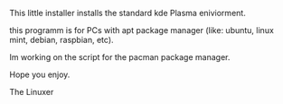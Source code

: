 This little installer installs the standard kde Plasma eniviorment.

this programm is for PCs with apt package manager (like: ubuntu, linux mint, debian, raspbian, etc).

Im working on the script for the pacman package manager.

Hope you enjoy.

The Linuxer
